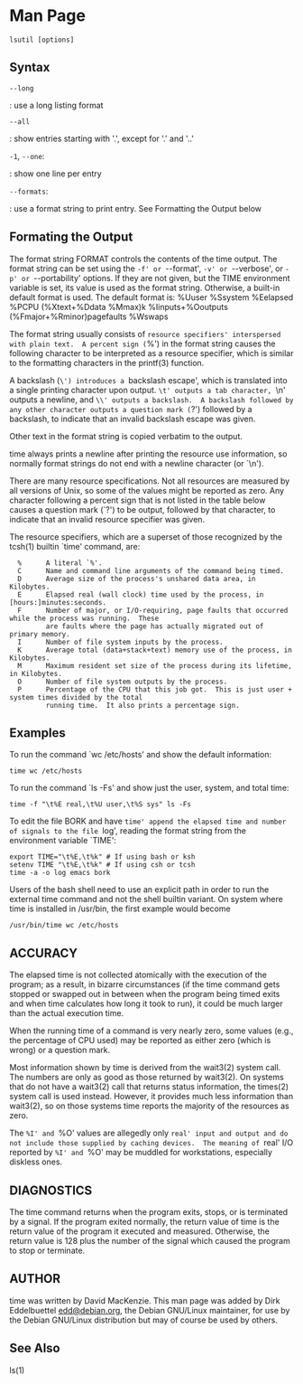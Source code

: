 # Man Page

`lsutil [options]`

## Syntax

`--long`

: use a long listing format

`--all`

: show entries starting with '.', except for '.' and '..'

`-1`, `--one`:

: show one line per entry

`--formats`:

: use a format string to print entry. See Formatting the Output below


## Formating the Output

The format string FORMAT controls the contents of the time output.  The format string can be set using the `-f' or
`--format', `-v' or `--verbose', or `-p' or `--portability' options.  If they are not given, but the TIME
environment variable is set, its value is used as the format string.  Otherwise, a built-in default format is used.
The default format is:
 %Uuser %Ssystem %Eelapsed %PCPU (%Xtext+%Ddata %Mmax)k
 %Iinputs+%Ooutputs (%Fmajor+%Rminor)pagefaults %Wswaps

The format string usually consists of `resource specifiers' interspersed with plain text.  A percent sign (`%') in
the format string causes the following character to be interpreted as a resource specifier, which is similar to the
formatting characters in the printf(3) function.

A backslash (`\') introduces a `backslash escape', which is translated into a single printing character upon
output.  `\t' outputs a tab character, `\n' outputs a newline, and `\\' outputs a backslash.  A backslash followed
by any other character outputs a question mark (`?') followed by a backslash, to indicate that an invalid backslash
escape was given.

Other text in the format string is copied verbatim to the output.


time always prints a newline after printing the
resource use information, so normally format strings do not end with a newline character (or `\n').

There are many resource specifications.  Not all resources are measured by all versions of Unix, so some of the
values might be reported as zero.  Any character following a percent sign that is not listed in the table below
causes a question mark (`?') to be output, followed by that character, to indicate that an invalid resource
specifier was given.

The resource specifiers, which are a superset of those recognized by the tcsh(1) builtin `time' command, are:

      %      A literal `%'.
      C      Name and command line arguments of the command being timed.
      D      Average size of the process's unshared data area, in Kilobytes.
      E      Elapsed real (wall clock) time used by the process, in [hours:]minutes:seconds.
      F      Number of major, or I/O-requiring, page faults that occurred while the process was running.  These
             are faults where the page has actually migrated out of primary memory.
      I      Number of file system inputs by the process.
      K      Average total (data+stack+text) memory use of the process, in Kilobytes.
      M      Maximum resident set size of the process during its lifetime, in Kilobytes.
      O      Number of file system outputs by the process.
      P      Percentage of the CPU that this job got.  This is just user + system times divided by the total
             running time.  It also prints a percentage sign.

## Examples

To run the command `wc /etc/hosts' and show the default information:

    time wc /etc/hosts

To run the command `ls -Fs' and show just the user, system, and total time:

    time -f "\t%E real,\t%U user,\t%S sys" ls -Fs

To edit the file BORK and have `time' append the elapsed time and number of signals to the file `log', reading the
format string from the environment variable `TIME':

    export TIME="\t%E,\t%k" # If using bash or ksh
    setenv TIME "\t%E,\t%k" # If using csh or tcsh
    time -a -o log emacs bork

Users of the bash shell need to use an explicit path in order to run the external time command and not the shell
builtin variant.  On system where time is installed in /usr/bin, the first example would become

    /usr/bin/time wc /etc/hosts

## ACCURACY

   The elapsed time is not collected atomically with the execution of the program; as a result, in bizarre
   circumstances (if the time command gets stopped or swapped out in between when the program being timed exits and
   when time calculates how long it took to run), it could be much larger than the actual execution time.

   When the running time of a command is very nearly zero, some values (e.g., the percentage of CPU used) may be
   reported as either zero (which is wrong) or a question mark.

   Most information shown by time is derived from the wait3(2) system call.  The numbers are only as good as those
   returned by wait3(2).  On systems that do not have a wait3(2) call that returns status information, the times(2)
   system call is used instead.  However, it provides much less information than wait3(2), so on those systems time
   reports the majority of the resources as zero.

   The `%I' and `%O' values are allegedly only `real' input and output and do not include those supplied by caching
   devices.  The meaning of `real' I/O reported by `%I' and `%O' may be muddled for workstations, especially diskless
   ones.

## DIAGNOSTICS

   The time command returns when the program exits, stops, or is terminated by a signal.  If the program exited
   normally, the return value of time is the return value of the program it executed and measured.  Otherwise, the
   return value is 128 plus the number of the signal which caused the program to stop or terminate.

## AUTHOR

   time was written by David MacKenzie.  This man page was added by Dirk Eddelbuettel <edd@debian.org>, the Debian
   GNU/Linux maintainer, for use by the Debian GNU/Linux distribution but may of course be used by others.

## See Also
   ls(1)
